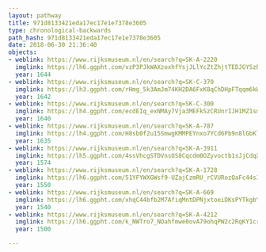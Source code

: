 ```yaml
---
layout: pathway
title: 971d8133421eda17ec17e1e7378e3605
type: chronological-backwards
path_hash: 971d8133421eda17ec17e1e7378e3605
date: 2018-06-30 21:36:40
objects:
- weblink: https://www.rijksmuseum.nl/en/search?q=SK-A-2220
  imglink: https://lh6.ggpht.com/vzP3PJkWAXzoxhfYsjJLlYcZtZhjtTEDJGYSzRDRJH5qD_dCw0XRsOQkDgA_rPp0F1voE8sIuSNadyn3Zj7DOsyLpqc=s200
  year: 1644
- weblink: https://www.rijksmuseum.nl/en/search?q=SK-C-370
  imglink: https://lh3.ggpht.com/rHmg_5k3AmJm74KH2DA6FxK8qChDHpFTqqm6kWrRpXix7mHHlGAEEy2dmobQMo5vViZgcmy-s6RKr8NrUSQt2NLFS8A=s200
  year: 1642
- weblink: https://www.rijksmuseum.nl/en/search?q=SK-C-300
  imglink: https://lh4.ggpht.com/ecdEIq_exNMAy7Vja3MEFkSzCRUnrIJH1MZ1smUvXCXtffK31jYkW05ZYQ0AdnfQqqWliuvrIqkEYwMN70e3iOlN=s200
  year: 1640
- weblink: https://www.rijksmuseum.nl/en/search?q=SK-A-787
  imglink: https://lh4.ggpht.com/H8sb0f2u15SmwgKMMPEYnxo7YCd6Pb9n8lGbKlo9_VX5zrIPeBFAZb27fbs9U6lXnbQDvvpqY_fKUPGJQhhZKQBAmDE=s200
  year: 1635
- weblink: https://www.rijksmuseum.nl/en/search?q=SK-A-3911
  imglink: https://lh5.ggpht.com/4ssVhcgSTDVnsOS8Cqcdm0OZyvoctb1sJjCdqX3Kw3H7PHFff0zj1nUDl7ZpWR95HG8JiHK_agpbOMwHTnP0A3IIqA=s200
  year: 1574
- weblink: https://www.rijksmuseum.nl/en/search?q=SK-A-1728
  imglink: https://lh6.ggpht.com/51YFYWXGWsf9-UZajCzmRU_rCVURozQaFc44s3pgGC1A4Vv7I0NV-z5zUH7KeWqtktgNrH-ST9cTPDLOTZcBKx6Y3RQ=s200
  year: 1550
- weblink: https://www.rijksmuseum.nl/en/search?q=SK-A-669
  imglink: https://lh6.ggpht.com/xhqC44bfb2M7AfiqMntDPNjxtoeiDKsPYTkgbYpSKvbSTfRRcFFNfrGfawJ1UfhWeTcOYKdtbF0jpHoQVCPPKI1UI1sL=s200
  year: 1540
- weblink: https://www.rijksmuseum.nl/en/search?q=SK-A-4212
  imglink: https://lh6.ggpht.com/k_NWTro7_NOahfmwe0ovA79ohqPW2c2RqKY1crPqXmbDAKxrw8Kr40TXYjsW39CVCDZ_azJI0eIw5Wyr-PxBZg-IHSk=s200
  year: 1500

---
```

